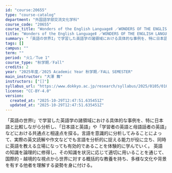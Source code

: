 ```yaml
---
id: "course:20655"
type: "course-catalog"
department: "外国語学部交流文化学科"
course_code: "20655"
course_title: "Wonders of the English LanguageⅡ ／WONDERS OF THE ENGLISH LANGUAGE II"
title: "Wonders of the English LanguageⅡ ／WONDERS OF THE ENGLISH LANGUAGE II"
summary: "「英語の世界I」で学習した英語学の諸領域における具体的な事例を、特に日本語と比較しながら分析し、「日本語と英語」や「学習者の英語と母語話者の英語」などにおける共通点と相違点を探る。言語を意識的に分析してみることによって、実際の英文読解や作文…"
tags: []
campus: ""
term: ""
period: "火1／Tue 1"
course_type: "秋学期／Fall"
credits: 2
year: "2025年度／2025 Academic Year 秋学期／FALL SEMESTER"
main_instructor: "大澤 舞"
instructors: ["[]"]
syllabus_url: "https://www.dokkyo.ac.jp/research/syllabus/2025/0105/0105_20655_ja_JP.html"
license: "CC-BY-4.0"
version:
  created_at: "2025-10-29T12:47:51.635451Z"
  updated_at: "2025-10-29T12:47:51.635451Z"
---
```

「英語の世界I」で学習した英語学の諸領域における具体的な事例を、特に日本語と比較しながら分析し、「日本語と英語」や「学習者の英語と母語話者の英語」などにおける共通点と相違点を探る。言語を意識的に分析してみることによって、実際の英文読解や作文などでも言語を分析的に捉える能力が役に立ち、同時に英語を教える立場になっても有効的であることを体験的に学んでいく。 英語の知識を論理的に修得し、その知識を状況に応じて適切に用いることを通じて、国際的・越境的な視点から世界に対する概括的な教養を持ち、多様な文化や背景を有する他者を理解する姿勢を身に付ける。
